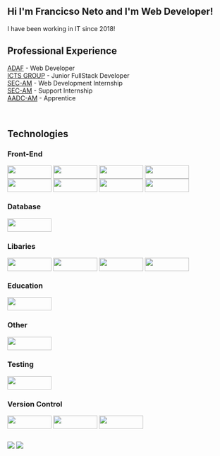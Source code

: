 ## Hi I'm Francicso Neto and I'm Web Developer!

I have been working in IT since 2018!

<div>
  <h2>Professional Experience</h2>

  <a href="https://www.adaf.am.gov.br/" target="_blank">ADAF</a> - Web Developer<br>
  <a href="#" target="_blank">ICTS GROUP</a> - Junior FullStack Developer<br>
  <a href="https://cultura.am.gov.br/" target="_blank">SEC-AM</a> - Web Development Internship<br>
  <a href="https://cultura.am.gov.br/" target="_blank">SEC-AM</a> - Support Internship<br>
  <a href="https://www.agenciacultural.org.br/" target="_blank">AADC-AM</a> - Apprentice
</div>

<div style="display: inline_block"><br>
  <h2>Technologies</h2>

  <h3>Front-End</h3>
  <img align="center" height="30" width="100" src="https://img.shields.io/badge/javascript-%23323330.svg?style=for-the-badge&logo=javascript&logoColor=%23F7DF1E">
  <img align="center" height="30" width="100" src="https://img.shields.io/badge/typescript-%23007ACC.svg?style=for-the-badge&logo=typescript&logoColor=white">
  <img align="center" height="30" width="100" src="https://img.shields.io/badge/react-%2320232a.svg?style=for-the-badge&logo=react&logoColor=%2361DAFB">
  <img align="center" height="30" width="100" src="https://img.shields.io/badge/html5-%23E34F26.svg?style=for-the-badge&logo=html5&logoColor=white">
  <img align="center" height="30" width="100" src="https://img.shields.io/badge/css3-%231572B6.svg?style=for-the-badge&logo=css3&logoColor=white">
  <img align="center" height="30" width="100" src="https://img.shields.io/badge/tailwindcss-%2338B2AC.svg?style=for-the-badge&logo=tailwind-css&logoColor=white">
  <img align="center" height="30" width="100" src="https://img.shields.io/badge/Next-black?style=for-the-badge&logo=next.js&logoColor=white">
  <img align="center" height="30" width="100" src="https://img.shields.io/badge/styled--components-DB7093?style=for-the-badge&logo=styled-components&logoColor=white">

  <h3>Database</h3>
  <img align="center" height="30" width="100" src="https://img.shields.io/badge/postgres-%23316192.svg?style=for-the-badge&logo=postgresql&logoColor=white">

  <h3>Libaries</h3>
  <img align="center" height="30" width="100" src="https://img.shields.io/badge/Insomnia-black?style=for-the-badge&logo=insomnia&logoColor=5849BE">
  <img align="center" height="30" width="100" src="https://img.shields.io/badge/JWT-black?style=for-the-badge&logo=JSON%20web%20tokens">
  <img align="center" height="30" width="100" src="https://img.shields.io/badge/yarn-%232C8EBB.svg?style=for-the-badge&logo=yarn&logoColor=white">
  <img align="center" height="30" width="100" src="https://img.shields.io/badge/NPM-%23CB3837.svg?style=for-the-badge&logo=npm&logoColor=white">
  
  <h3>Education</h3>
  <img align="center" height="30" width="100" src="https://img.shields.io/badge/Codecademy-FFF0E5?style=for-the-badge&logo=codecademy&logoColor=1F243A">
  
  <h3>Other</h3> 
  <img align="center" height="30" width="100" src="https://img.shields.io/badge/docker-%230db7ed.svg?style=for-the-badge&logo=docker&logoColor=white">

  <h3>Testing</h3>
  <img align="center" height="30" width="100" src="https://img.shields.io/badge/-jest-%23C21325?style=for-the-badge&logo=jest&logoColor=white">

  <h3>Version Control</h3>
  <img align="center" height="30" width="100" src="https://img.shields.io/badge/git-%23F05033.svg?style=for-the-badge&logo=git&logoColor=white">
  <img align="center" height="30" width="100" src="https://img.shields.io/badge/github-%23121011.svg?style=for-the-badge&logo=github&logoColor=white">
  <img align="center" height="30" width="100" src="https://img.shields.io/badge/gitlab-%23181717.svg?style=for-the-badge&logo=gitlab&logoColor=white">
</div>
  
  ##
 
<div> 
<!--   <a href="" target="_blank"><img src="https://img.shields.io/badge/-Instagram-%23E4405F?style=for-the-badge&logo=instagram&logoColor=white" target="_blank"></a> -->
  <a href="mailto:fseveriano56@hotmail.com"><img src="https://img.shields.io/badge/-Gmail-%23333?style=for-the-badge&logo=gmail&logoColor=white" target="_blank"></a>
  <a href="https://www.linkedin.com/in/francisco-silveira-73638a190/" target="_blank"><img src="https://img.shields.io/badge/-LinkedIn-%230077B5?style=for-the-badge&logo=linkedin&logoColor=white" target="_blank"></a> 
</div>
